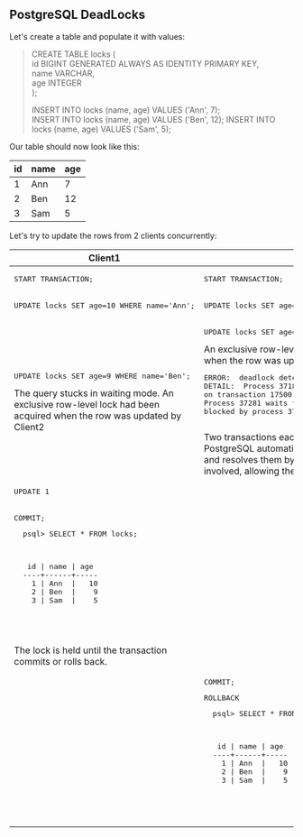 ## PostgreSQL DeadLocks

Let's create a table and populate it with values:

>CREATE TABLE locks (  
> id BIGINT GENERATED ALWAYS AS IDENTITY PRIMARY KEY,  
> name VARCHAR,  
> age INTEGER  
>);
>
>INSERT INTO locks (name, age) VALUES ('Ann', 7);   
>INSERT INTO locks (name, age) VALUES ('Ben', 12);
>INSERT INTO locks (name, age) VALUES ('Sam', 5);

Our table should now look like this:

  
| id      | name | age |
| ----------- | ----------- | ----------- |
|1|Ann|7|
|2|Ben|12|  
|3|Sam|5| 
   
Let's try to update the rows from 2 clients concurrently:

<table>
  <thead>
    <th>Client1</th>
    <th>Client2</th>
  </thead>
  <tbody>
  <tr>
    <td>
      <pre>START TRANSACTION;</pre>
    </td>
    <td>
      <pre>START TRANSACTION;</pre>
    </td>
  </tr>
  <tr>
    <td>
      <pre>UPDATE locks SET age=10 WHERE name='Ann';</pre>
    </td>
    <td>
      <pre>UPDATE locks SET age=13 WHERE name='Ben';</pre>
    </td>
  </tr>
  <tr>
    <td>
      <pre>UPDATE locks SET age=9 WHERE name='Ben';</pre>
      The query stucks in waiting mode.
      An exclusive row-level lock had been acquired when the row was updated by Client2
    </td>
    <td>
      <pre>UPDATE locks SET age=5 WHERE name='Ann';</pre>
      An exclusive row-level lock had been acquired <br /> when the row was updated by Client1
      error:
      <pre>
ERROR:  deadlock detected
DETAIL:  Process 37184 waits for ShareLock <br />on transaction 17500; blocked by process 37281.
Process 37281 waits for ShareLock on transaction 17501; <br />blocked by process 37184.
      </pre>
      Two transactions each hold locks that the other wants.<br /> 
      PostgreSQL automatically detects deadlock situations <br />and resolves them by aborting one of the transactions <br />involved, allowing the other(s) to complete. 
    </td>
  </tr>
  <tr>
    <td>
      <pre>UPDATE 1</pre>
    </td>
    <td></td>
  </tr>
  <tr>
    <td>
      <pre>COMMIT;</pre>
      <pre>
  psql> SELECT * FROM locks;
  <p>
   id | name | age
  ----+------+-----
    1 | Ann  |   10
    2 | Ben  |    9
    3 | Sam  |    5
  </p>
    </pre>
    The lock is held until the transaction commits or rolls back. 
    </td>
    <td></td>
  </tr>
  <tr>
    <td></td>
    <td>
      <pre>COMMIT;</pre>
      <pre>ROLLBACK</pre>
      <pre>
  psql> SELECT * FROM locks;
  <p>
   id | name | age
  ----+------+-----
    1 | Ann  |   10
    2 | Ben  |    9
    3 | Sam  |    5
  </p>
    </pre>
    </td>
  </tr>
  </tbody>
</table>


